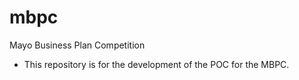 # mbpc
Mayo Business Plan Competition

- This repository is for the development of the POC for the MBPC.